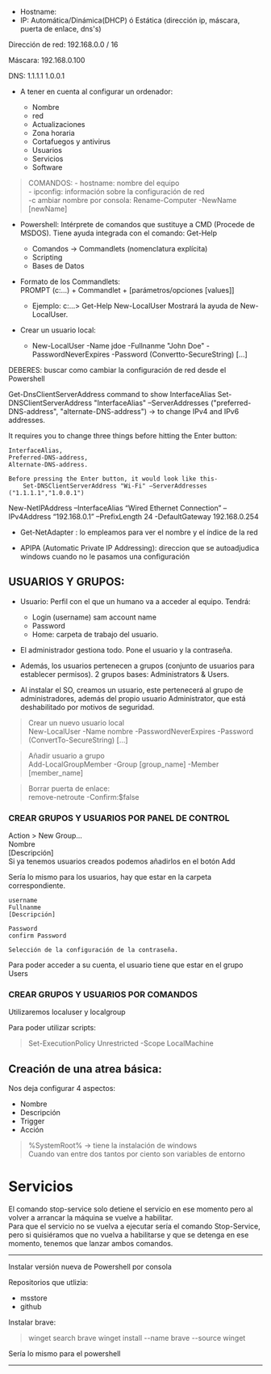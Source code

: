 - Hostname:
- IP: Automática/Dinámica(DHCP) ó Estática (dirección ip, máscara, puerta de enlace, dns's)

Dirección de red: 192.168.0.0 / 16

Máscara: 192.168.0.100

DNS: 1.1.1.1     1.0.0.1

- A tener en cuenta al configurar un ordenador:

    - Nombre
    - red
    - Actualizaciones
    - Zona horaria
    - Cortafuegos y antivirus
    - Usuarios
    - Servicios
    - Software


> COMANDOS:
    - hostname: nombre del equipo  
    - ipconfig: información sobre la configuración de red  
    -c ambiar nombre por consola: Rename-Computer -NewName  [newName]

- Powershell: Intérprete de comandos que sustituye a CMD (Procede de MSDOS). Tiene ayuda integrada con el comando: Get-Help  
    - Comandos -> Commandlets (nomenclatura explícita)
    - Scripting 
    - Bases de Datos

- Formato de los Commandlets:  
    PROMPT (c:\...) + Commandlet + [parámetros/opciones [values]]  
    - Ejemplo: c:\...> Get-Help New-LocalUser Mostrará la ayuda de New-LocalUser.


- Crear un usuario local: 
    - New-LocalUser -Name jdoe -Fullnanme "John Doe"  -PasswordNeverExpires -Password (Convertto-SecureString) [...]

DEBERES: buscar como cambiar la configuración de red desde el Powershell


 Get-DnsClientServerAddress command to show InterfaceAlias
 Set-DNSClientServerAddress "InterfaceAlias" –ServerAddresses ("preferred-DNS-address", "alternate-DNS-address")  -> to change IPv4 and IPv6 addresses.

 It requires you to change three things before hitting the Enter button:

    InterfaceAlias,
    Preferred-DNS-address,
    Alternate-DNS-address.

    Before pressing the Enter button, it would look like this-
        Set-DNSClientServerAddress "Wi-Fi" –ServerAddresses ("1.1.1.1","1.0.0.1")
    

New-NetIPAddress –InterfaceAlias “Wired Ethernet Connection” –IPv4Address “192.168.0.1” –PrefixLength 24 -DefaultGateway 192.168.0.254



- Get-NetAdapter : lo empleamos para ver el nombre y el índice de la red

- APIPA (Automatic Private IP Addressing): direccion que se autoadjudica windows cuando no le pasamos una configuración 


## USUARIOS Y GRUPOS:

- Usuario: Perfil con el que un humano va a acceder al equipo. Tendrá:  
    - Login (username) sam account name
    - Password
    - Home: carpeta de trabajo del usuario.

- El administrador gestiona todo. Pone el usuario y la contraseña.

- Además, los usuarios pertenecen a grupos (conjunto de usuarios para establecer permisos). 2 grupos bases: Administrators & Users.

- Al instalar el SO, creamos un usuario, este pertenecerá al grupo de administradores, además del propio usuario Administrator, que está deshabilitado
por motivos de seguridad.


> Crear un nuevo usuario local  
New-LocalUser -Name nombre -PasswordNeverExpires -Password (ConvertTo-SecureString) [...]

> Añadir usuario a grupo  
Add-LocalGroupMember -Group [group_name] -Member [member_name]

> Borrar puerta de enlace:  
remove-netroute -Confirm:$false

### CREAR GRUPOS Y USUARIOS POR PANEL DE CONTROL

Action > New Group...  
    Nombre  
    [Descripción]  
    Si ya tenemos usuarios creados podemos añadirlos en el botón Add

Sería lo mismo para los usuarios, hay que estar en la carpeta correspondiente.

    username
    Fullnanme
    [Descripción]

    Password 
    confirm Password

    Selección de la configuración de la contraseña.

Para poder acceder a su cuenta, el usuario tiene que estar en el grupo Users 

### CREAR GRUPOS Y USUARIOS POR COMANDOS

Utilizaremos localuser y localgroup   

Para poder utilizar scripts:

> Set-ExecutionPolicy Unrestricted -Scope LocalMachine

## Creación de una atrea básica:

Nos deja configurar 4 aspectos:
- Nombre
- Descripción
- Trigger
- Acción

> %SystemRoot% -> tiene la instalación de windows  
  Cuando van entre dos tantos por ciento son variables de entorno



  # Servicios
 El comando stop-service solo detiene el servicio en ese momento pero al volver a arrancar la máquina se vuelve a habilitar.  
 Para que el servicio no se vuelva a ejecutar sería el comando Stop-Service, pero si quisiéramos que no vuelva a habilitarse y que se detenga en ese momento, tenemos que lanzar ambos comandos.

 ---------------------------------------------------------------------------------------------------------------------

Instalar versión nueva de Powershell por consola

Repositorios que utlizia:
- msstore
- github


Instalar brave:

> winget search brave
>winget install --name brave --source winget

Sería lo mismo para el powershell

 ---------------------------------------------------------------------------------------------------------------------